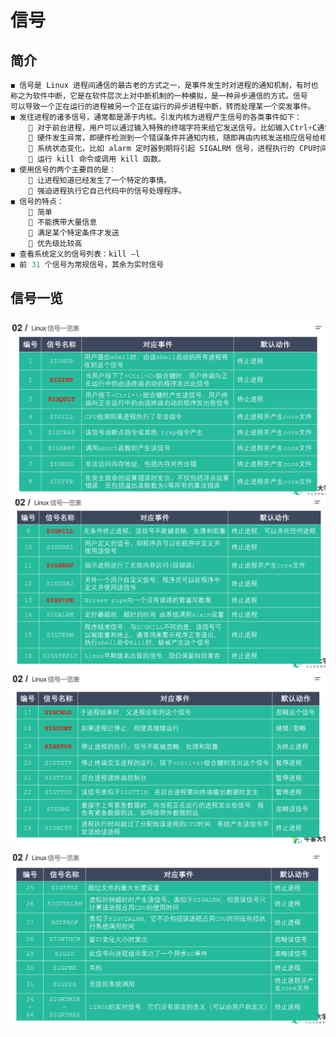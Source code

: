 # 信号
## 简介
```C++
◼ 信号是 Linux 进程间通信的最古老的方式之一，是事件发生时对进程的通知机制，有时也
称之为软件中断，它是在软件层次上对中断机制的一种模拟，是一种异步通信的方式。信号
可以导致一个正在运行的进程被另一个正在运行的异步进程中断，转而处理某一个突发事件。
◼ 发往进程的诸多信号，通常都是源于内核。引发内核为进程产生信号的各类事件如下：
     对于前台进程，用户可以通过输入特殊的终端字符来给它发送信号。比如输入Ctrl+C通常会给进程发送一个中断信号。
     硬件发生异常，即硬件检测到一个错误条件并通知内核，随即再由内核发送相应信号给相关进程。比如执行一条异常的机器语言指令，诸如被 0 除，或者引用了无法访问的内存区域。
     系统状态变化，比如 alarm 定时器到期将引起 SIGALRM 信号，进程执行的 CPU时间超限，或者该进程的某个子进程退出。
     运行 kill 命令或调用 kill 函数。
◼ 使用信号的两个主要目的是：
     让进程知道已经发生了一个特定的事情。
     强迫进程执行它自己代码中的信号处理程序。
◼ 信号的特点：
     简单
     不能携带大量信息
     满足某个特定条件才发送
     优先级比较高
◼ 查看系统定义的信号列表：kill –l 
◼ 前 31 个信号为常规信号，其余为实时信号
```
## 信号一览
![sign1](sign1.png)
![sign2](sign2.png)
![sign3](sign3.png)
![sign4](sign4.png)
